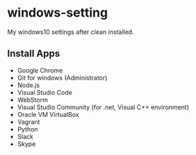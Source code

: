 # windows-setting
My windows10 settings after clean installed.

## Install Apps
- Google Chrome
- Git for windows (Administrator)
- Node.js
- Visual Studio Code
- WebStorm
- Visual Studio Community (for .net, Visual C++ environment)
- Oracle VM VirtualBox
- Vagrant
- Python
- Slack
- Skype